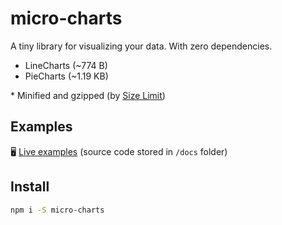 # micro-charts

A tiny library for visualizing your data. With zero dependencies.

- LineCharts (~774 B)
- PieCharts (~1.19 KB)

\* Minified and gzipped (by [Size Limit](https://github.com/ai/size-limit))

## Examples

🖥 [Live examples](https://sanichkotikov.github.io/micro-charts/)
(source code stored in `/docs` folder)

## Install

```bash
npm i -S micro-charts
```
